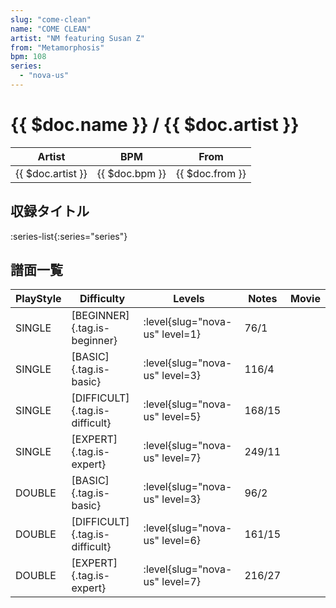 ```yaml
---
slug: "come-clean"
name: "COME CLEAN"
artist: "NM featuring Susan Z"
from: "Metamorphosis"
bpm: 108
series:
  - "nova-us"
---
```


# {{ $doc.name }} / {{ $doc.artist }}

|Artist|BPM|From|
|------|---|----|
|{{ $doc.artist }}|{{ $doc.bpm }}|{{ $doc.from }}|

## 収録タイトル

:series-list{:series="series"}

## 譜面一覧

|PlayStyle|Difficulty|Levels|Notes|Movie|
|---------|----------|------|-----|-----|
|SINGLE|[BEGINNER]{.tag.is-beginner}|:level{slug="nova-us" level=1}|76/1||
|SINGLE|[BASIC]{.tag.is-basic}|:level{slug="nova-us" level=3}|116/4||
|SINGLE|[DIFFICULT]{.tag.is-difficult}|:level{slug="nova-us" level=5}|168/15||
|SINGLE|[EXPERT]{.tag.is-expert}|:level{slug="nova-us" level=7}|249/11||
|DOUBLE|[BASIC]{.tag.is-basic}|:level{slug="nova-us" level=3}|96/2||
|DOUBLE|[DIFFICULT]{.tag.is-difficult}|:level{slug="nova-us" level=6}|161/15||
|DOUBLE|[EXPERT]{.tag.is-expert}|:level{slug="nova-us" level=7}|216/27||
